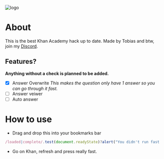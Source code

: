 ![logo](https://github.com/ilytobias/Khan-Academy/assets/165577429/7724b784-032b-4065-9e06-0baf6891f745)

# About
This is the best Khan Academy hack up to date. Made by Tobias and btw, join my [Discord](https://discord.gg/bFb2cYCTbs).
## Features?
**Anything without a check is planned to be added.**
- [x] Answer Overwrite
*This makes the question only have 1 answer so you can go through it fast.*
- [ ] Answer veiwer
- [ ] Auto answer

# How to use
* Drag and drop this into your bookmarks bar
```js
/loaded|complete/.test(document.readyState)?alert("You didn't run fast enough on reload."):(function(){alert("You ran correctly.\n also take at least 10 seconds per question");var k=Object.keys; const s=JSON.stringify,p=JSON.parse; JSON = {stringify: function (e) {return s(e);},parse: function (t) {let e = p(t);try{e.data.assessmentItem.item.itemData='{"answerArea":{"calculator":false,"chi2Table":false,"periodicTable":false,"tTable":false,"zTable":false},"hints":[{"content":"$\\\\\\\\begin{align}\\\\n\\\\\\\\left(\\\\\\\\dfrac{z^{4}}{6^{2}}\\\\\\\\right)^{-3}&=\\\\\\\\dfrac{\\\\\\\\left(z^{4}\\\\\\\\right)^{-3}}{\\\\\\\\left(6^{2}\\\\\\\\right)^{-3}}\\\\n\\\\\\\\end{align}$","images":{},"replace":false,"widgets":{}},{"content":"$\\\\\\\\begin{align}\\\\n\\\\\\\\phantom{\\\\\\\\left(\\\\\\\\dfrac{z^{4}}{6^{2}}\\\\\\\\right)^{-3}}&=\\\\\\\\dfrac{z^{(4)(-3)}}{6^{(2)(-3)}}\\\\n\\\\\\\\\\\\\\\\\\\\\\\\\\\\\\\\\\\\n&=\\\\\\\\dfrac{z^{-12}}{6^{-6}}\\\\n\\\\\\\\\\\\\\\\\\\\\\\\\\\\\\\\\\\\n&=\\\\\\\\dfrac{6^{6}}{z^{12}}\\\\n\\\\\\\\end{align}$","images":{},"replace":false,"widgets":{}}],"itemDataVersion":{"major":0,"minor":1},"question":{"content":"free young thug (made by ilyTobias)[[☃ radio 1]]","images":{},"widgets":{"radio 1":{"alignment":"default","graded":true,"options":{"choices":[{"content":"Correct answer","correct":true}],"deselectEnabled":false,"displayCount":null,"hasNoneOfTheAbove":false,"multipleSelect":false,"onePerLine":true,"randomize":false},"static":false,"type":"radio","version":{"major":1,"minor":0}}}}}'}catch(e){}return e;},isRawJSON: function (t) {try {p(t);return true;}catch (e) {return false;}},rawJSON: function (e) {return p(e);}}; setInterval(function(){try{typeof document?.getElementsByClassName("perseus-radio-selected")[0]==="undefined"?document.getElementsByClassName("_ssxvf9l")[0].click():(function(){})}catch(e){}},500)})()
```

* Go on Khan, refresh and press really fast.
